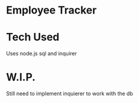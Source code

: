 # Employee Tracker


# Tech Used 
 Uses node.js sql and inquirer


# W.I.P.

Still need to implement inquierer to work with the db